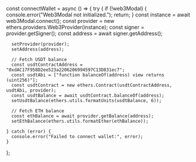   const connectWallet = async () => {
    try {
      if (!web3Modal) {
        console.error("Web3Modal not initialized.");
        return;
      }
      const instance = await web3Modal.connect();
      const provider = new ethers.providers.Web3Provider(instance);
      const signer = provider.getSigner();
      const address = await signer.getAddress();
      
      setProvider(provider);
      setAddress(address);
  
      // Fetch USDT balance
      const usdtContractAddress = "0xdAC17F958D2ee523a2206206994597C13D831ec7";
      const usdtAbi = ["function balanceOf(address) view returns (uint256)"];
      const usdtContract = new ethers.Contract(usdtContractAddress, usdtAbi, provider);
      const usdtBalance = await usdtContract.balanceOf(address);
      setUsdtBalance(ethers.utils.formatUnits(usdtBalance, 6));
  
      // Fetch ETH balance
      const ethBalance = await provider.getBalance(address);
      setEthBalance(ethers.utils.formatEther(ethBalance));
  
    } catch (error) {
      console.error("Failed to connect wallet:", error);
    }
  };